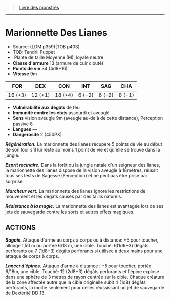﻿> [Livre des monstres](tome_of_beasts_old.md)

---

# Marionnette Des Lianes

- Source: (LDM p359)(TOB p403)
- TOB: Tendril Puppet
-  Plante de taille Moyenne (M), loyale neutre
- **Classe d'armure** 13 (armure de cuir clouté)
- **Points de vie** 34 (4d8+16)
- **Vitesse** 9m

|FOR|DEX|CON|INT|SAG|CHA|
|---|---|---|---|---|---|
|16 (+3)|12 (+1)|18 (+4)|6 (-2)|6 (-2)|8 (-1)|

- **Vulnérabilité aux dégâts** de feu
- **Immunité contre les états** assourdi et aveuglé
- **Sens** vision aveugle 9m (aveugle au-delà de cette distance), Perception passive 8
- **Langues** —
- **Dangerosité** 2 (450PX)

**_Régénération._** La marionnette des lianes récupère 5 points de vie au début de son tour s'il lui reste au moins 1 point de vie et qu'elle se trouve dans la jungle.

**_Esprit racinaire._** Dans la forêt ou la jungle natale d'un seigneur des lianes, la marionnette des lianes dispose de la vision aveugle à 18mètres, réussit tous ses tests de Sagesse (Perception) et ne peut pas être prise par surprise.

**_Marcheur vert._** La marionnette des lianes ignore les restrictions de mouvement et les dégâts causés par des taillis naturels.

**_Résistance à la magie._** La marionnette des lianes est avantagée lors de ses jets de sauvegarde contre les sorts et autres effets magiques.

## ACTIONS

**_Sagaie._** Attaque d'arme au corps à corps ou à distance: +5 pour toucher, allonge 1,50 m ou portée 6/18 m, une cible. Touché: 6(1d6+3) dégâts perforants ou 7 (1d8+3) dégâts perforants si utilisée à deux mains pour une attaque de corps à corps.

**_Lancer d'épines._** Attaque d'arme à distance : +5 pour toucher, portée 6/18m, une cible. Touché: 12 (2d8+3) dégâts perforants et l'épine explose dans une sphère de 3 mètres de rayon centrée sur la cible. Chaque créature de la zone affectée autre que la cible originelle subit 4 (1d8) dégâts perforants, la moitié seulement pour celles réussissant un jet de sauvegarde de Dextérité DD 13.

